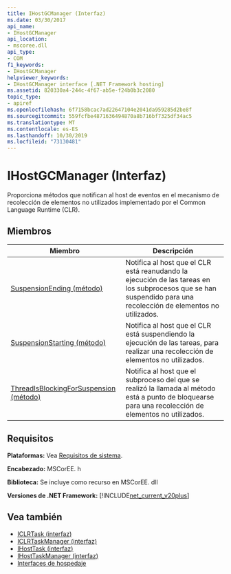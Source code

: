 ```yaml
---
title: IHostGCManager (Interfaz)
ms.date: 03/30/2017
api_name:
- IHostGCManager
api_location:
- mscoree.dll
api_type:
- COM
f1_keywords:
- IHostGCManager
helpviewer_keywords:
- IHostGCManager interface [.NET Framework hosting]
ms.assetid: 820330a4-244c-4f67-ab5e-f24b0b3c2080
topic_type:
- apiref
ms.openlocfilehash: 6f7158bcac7ad22647104e2041da959285d2be8f
ms.sourcegitcommit: 559fcfbe4871636494870a8b716bf7325df34ac5
ms.translationtype: MT
ms.contentlocale: es-ES
ms.lasthandoff: 10/30/2019
ms.locfileid: "73130481"
---
```

# <a name="ihostgcmanager-interface"></a>IHostGCManager (Interfaz)
Proporciona métodos que notifican al host de eventos en el mecanismo de recolección de elementos no utilizados implementado por el Common Language Runtime (CLR).  
  
## <a name="members"></a>Miembros  
  
|Miembro|Descripción|  
|------------|-----------------|  
|[SuspensionEnding (método)](../../../../docs/framework/unmanaged-api/hosting/ihostgcmanager-suspensionending-method.md)|Notifica al host que el CLR está reanudando la ejecución de las tareas en los subprocesos que se han suspendido para una recolección de elementos no utilizados.|  
|[SuspensionStarting (método)](../../../../docs/framework/unmanaged-api/hosting/ihostgcmanager-suspensionstarting-method.md)|Notifica al host que el CLR está suspendiendo la ejecución de las tareas, para realizar una recolección de elementos no utilizados.|  
|[ThreadIsBlockingForSuspension (método)](../../../../docs/framework/unmanaged-api/hosting/ihostgcmanager-threadisblockingforsuspension-method.md)|Notifica al host que el subproceso del que se realizó la llamada al método está a punto de bloquearse para una recolección de elementos no utilizados.|  
  
## <a name="requirements"></a>Requisitos  
 **Plataformas:** Vea [Requisitos de sistema](../../../../docs/framework/get-started/system-requirements.md).  
  
 **Encabezado:** MSCorEE. h  
  
 **Biblioteca:** Se incluye como recurso en MSCorEE. dll  
  
 **Versiones de .NET Framework:** [!INCLUDE[net_current_v20plus](../../../../includes/net-current-v20plus-md.md)]  
  
## <a name="see-also"></a>Vea también

- [ICLRTask (interfaz)](../../../../docs/framework/unmanaged-api/hosting/iclrtask-interface.md)
- [ICLRTaskManager (interfaz)](../../../../docs/framework/unmanaged-api/hosting/iclrtaskmanager-interface.md)
- [IHostTask (interfaz)](../../../../docs/framework/unmanaged-api/hosting/ihosttask-interface.md)
- [IHostTaskManager (interfaz)](../../../../docs/framework/unmanaged-api/hosting/ihosttaskmanager-interface.md)
- [Interfaces de hospedaje](../../../../docs/framework/unmanaged-api/hosting/hosting-interfaces.md)
